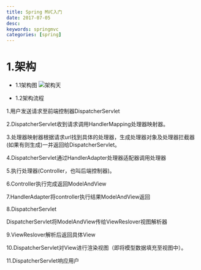 ```yaml
---
title: Spring MVC入门
date: 2017-07-05 
desc:
keywords: springmvc
categories: [spring]
---
```

# 1.架构

- 1.1架构图
![架构天](http://images2015.cnblogs.com/blog/932062/201609/932062-20160909153624488-530274633.png)

- 1.2架构流程
  
1.用户发送请求至前端控制器DispatcherServlet

2.DispatcherServlet收到请求调用HandlerMapping处理器映射器。

3.处理器映射器根据请求url找到具体的处理器，生成处理器对象及处理器拦截器(如果有则生成)一并返回给DispatcherServlet。

4.DispatcherServlet通过HandlerAdapter处理器适配器调用处理器

5.执行处理器(Controller，也叫后端控制器)。

6.Controller执行完成返回ModelAndView

7.HandlerAdapter将controller执行结果ModelAndView返回

8.DispatcherServlet

DispatcherServlet将ModelAndView传给ViewReslover视图解析器

9.ViewReslover解析后返回具体View

10.DispatcherServlet对View进行渲染视图（即将模型数据填充至视图中）。

11.DispatcherServlet响应用户
